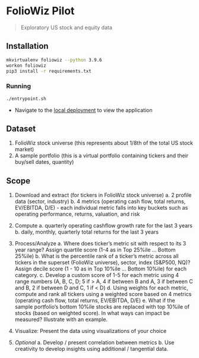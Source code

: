 # FolioWiz Pilot

> Exploratory US stock and equity data

## Installation

```bash
mkvirtualenv foliowiz --python 3.9.6
workon foliowiz
pip3 install -r requirements.txt
```

### Running

```bash
./entrypoint.sh
```

- Navigate to the [local deployment](http://localhost:8501) to view the application

## Dataset

1. FolioWiz stock universe (this represents about 1/8th of the total US stock market)
2. A sample portfolio (this is a virtual portfolio containing tickers and their buy/sell dates, quantity)

## Scope
1. Download and extract (for tickers in FolioWiz stock universe)
	a. 2 profile data (sector, industry)
	b. 4 metrics (operating cash flow, total returns, EV/EBITDA, D/E) - each individual metric falls into key buckets such as operating performance, returns, valuation, and risk

2. Compute
	a. quarterly operating cashflow growth rate for the last 3 years
	b. daily, monthly, quarterly total returns for the last 3 years

3. Process/Analyze
	a. Where does ticker’s metric sit with respect to its 3 year range? Assign quartile score (1-4 as in Top 25%ile ... Bottom 25%ile)
	b. What is the percentile rank of a ticker’s metric across all tickers in the superset (FolioWiz universe), sector, index (S&P500, NQ)? Assign decile score (1 - 10 as in Top 10%ile ... Bottom 10%ile) for each category.
	c. Develop a custom score of 1-5 for each metric using 4 range numbers (A, B, C, D; 5 if > A, 4 if between B and A, 3 if between C and B, 2 if between D and C, 1 if < D)
	d. Using weights for each metric, compute and rank all tickers using a weighted score based on 4 metrics (operating cash flow, total returns, EV/EBITDA, D/E)
	e. What if the sample portfolio’s bottom 10%ile stocks are replaced with top 10%ile of stocks (based on weighted score). In what ways can impact be measured? Illustrate with an example.

4. Visualize: Present the data using visualizations of your choice

5. _Optional_
	a. Develop / present correlation between metrics
	b. Use creativity to develop insights using additional / tangential data.
